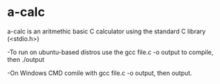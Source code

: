 # a-calc
a-calc is an aritmethic basic C calculator using the standard C library (<stdio.h>)


-To run on ubuntu-based distros use the gcc file.c -o output to compile, then ./output


-On Windows CMD comile with gcc file.c -o output, then output.

